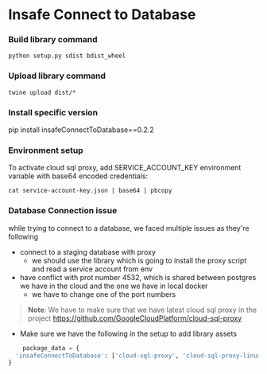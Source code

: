 # Insafe Connect to Database

### Build library command

`python setup.py sdist bdist_wheel`

### Upload library command

```shell
twine upload dist/*
```

### Install specific version

pip install insafeConnectToDatabase==0.2.2

### Environment setup

To activate cloud sql proxy, add SERVICE_ACCOUNT_KEY environment variable with base64 encoded credentials:

```shell
cat service-account-key.json | base64 | pbcopy
```

### Database Connection issue

while trying to connect to a database, we faced multiple issues as they're following

- connect to a staging database with proxy
    - we should use the library which is going to install the proxy script and read a service account from env
- have conflict with prot number 4532, which is shared between postgres we have in the cloud and the one we
  have in local docker
    - we have to change one of the port numbers

> **Note**: We have to make sure that we have latest cloud sql proxy in the project
> https://github.com/GoogleCloudPlatform/cloud-sql-proxy

- Make sure we have the following in the setup to add library assets

```python
    package_data = {
  'insafeConnectToDatabase': ['cloud-sql-proxy', 'cloud-sql-proxy-linux'],  # Include the script
}

```